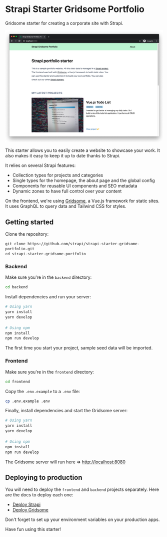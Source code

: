 # Strapi Starter Gridsome Portfolio

Gridsome starter for creating a corporate site with Strapi.

![screen](medias/screen-website.png)

This starter allows you to easily create a website to showcase your work. It also makes it easy to keep it up to date thanks to Strapi.

It relies on several Strapi features:

* Collection types for projects and categories
* Single types for the homepage, the about page and the global config
* Components for reusable UI components and SEO metadata
* Dynamic zones to have full control over your content

On the frontend, we're using [Gridsome](https://gridsome.org/), a Vue.js framework for static sites. It uses GraphQL to query data and Tailwind CSS for styles.

## Getting started

Clone the repository:

```
git clone https://github.com/strapi/strapi-starter-gridsome-portfolio.git
cd strapi-starter-gridsome-portfolio
```

### Backend

Make sure you're in the `backend` directory:

```bash
cd backend
```

Install dependencies and run your server:

```bash
# Using yarn
yarn install
yarn develop

# Using npm
npm install
npm run develop
```

The first time you start your project, sample seed data will be imported.

### Frontend

Make sure you're in the `frontend` directory:

```bash
cd frontend
```

Copy the `.env.example` to a `.env` file:

```bash
cp .env.example .env
```

Finally, install dependencies and start the Gridsome server:

```bash
# Using yarn
yarn install
yarn develop

# Using npm
npm install
npm run develop
```

The Gridsome server will run here => [http://localhost:8080](http://localhost:8080)

## Deploying to production

You will need to deploy the `frontend` and `backend` projects separately. Here are the docs to deploy each one:

* [Deploy Strapi](https://strapi.io/documentation/v3.x/admin-panel/deploy.html#deployment)
* [Deploy Gridsome](https://gridsome.org/docs/deployment/)

Don't forget to set up your environment variables on your production apps.

Have fun using this starter!
